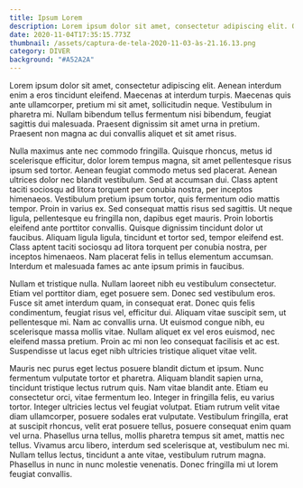 ```yaml
---
title: Ipsum Lorem
description: Lorem ipsum dolor sit amet, consectetur adipiscing elit. Quisque eu.
date: 2020-11-04T17:35:15.773Z
thumbnail: /assets/captura-de-tela-2020-11-03-às-21.16.13.png
category: DIVER
background: "#A52A2A"
---
```

Lorem ipsum dolor sit amet, consectetur adipiscing elit. Aenean interdum enim a eros tincidunt eleifend. Maecenas at interdum turpis. Maecenas quis ante ullamcorper, pretium mi sit amet, sollicitudin neque. Vestibulum in pharetra mi. Nullam bibendum tellus fermentum nisi bibendum, feugiat sagittis dui malesuada. Praesent dignissim sit amet urna in pretium. Praesent non magna ac dui convallis aliquet et sit amet risus.

Nulla maximus ante nec commodo fringilla. Quisque rhoncus, metus id scelerisque efficitur, dolor lorem tempus magna, sit amet pellentesque risus ipsum sed tortor. Aenean feugiat commodo metus sed placerat. Aenean ultrices dolor nec blandit vestibulum. Sed at accumsan dui. Class aptent taciti sociosqu ad litora torquent per conubia nostra, per inceptos himenaeos. Vestibulum pretium ipsum tortor, quis fermentum odio mattis tempor. Proin in varius ex. Sed consequat mattis risus sed sagittis. Ut neque ligula, pellentesque eu fringilla non, dapibus eget mauris. Proin lobortis eleifend ante porttitor convallis. Quisque dignissim tincidunt dolor ut faucibus. Aliquam ligula ligula, tincidunt et tortor sed, tempor eleifend est. Class aptent taciti sociosqu ad litora torquent per conubia nostra, per inceptos himenaeos. Nam placerat felis in tellus elementum accumsan. Interdum et malesuada fames ac ante ipsum primis in faucibus.

Nullam et tristique nulla. Nullam laoreet nibh eu vestibulum consectetur. Etiam vel porttitor diam, eget posuere sem. Donec sed vestibulum eros. Fusce sit amet interdum quam, in consequat erat. Donec quis felis condimentum, feugiat risus vel, efficitur dui. Aliquam vitae suscipit sem, ut pellentesque mi. Nam ac convallis urna. Ut euismod congue nibh, eu scelerisque massa mollis vitae. Nullam aliquet ex vel eros euismod, nec eleifend massa pretium. Proin ac mi non leo consequat facilisis et ac est. Suspendisse ut lacus eget nibh ultricies tristique aliquet vitae velit.

Mauris nec purus eget lectus posuere blandit dictum et ipsum. Nunc fermentum vulputate tortor et pharetra. Aliquam blandit sapien urna, tincidunt tristique lectus rutrum quis. Nam vitae blandit ante. Etiam eu consectetur orci, vitae fermentum leo. Integer in fringilla felis, eu varius tortor. Integer ultricies lectus vel feugiat volutpat. Etiam rutrum velit vitae diam ullamcorper, posuere sodales erat vulputate. Vestibulum fringilla, erat at suscipit rhoncus, velit erat posuere tellus, posuere consequat enim quam vel urna. Phasellus urna tellus, mollis pharetra tempus sit amet, mattis nec tellus. Vivamus arcu libero, interdum sed scelerisque at, vestibulum nec mi. Nullam tellus lectus, tincidunt a ante vitae, vestibulum rutrum magna. Phasellus in nunc in nunc molestie venenatis. Donec fringilla mi ut lorem feugiat convallis.